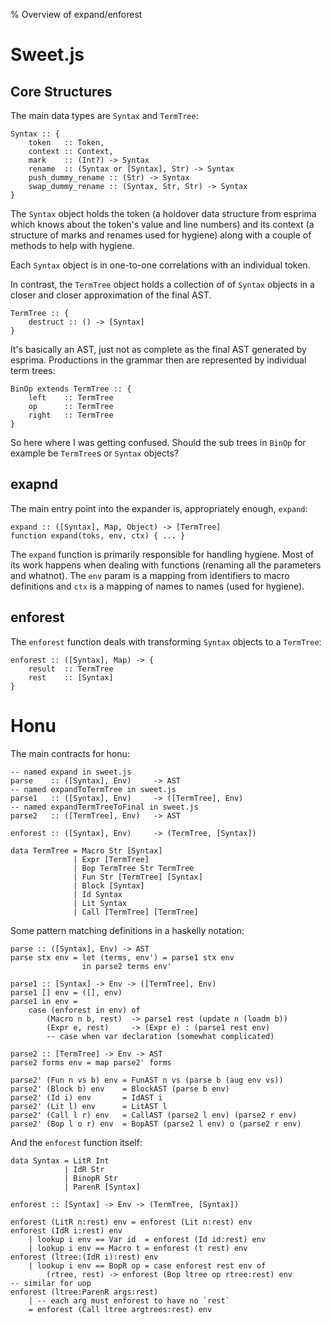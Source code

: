 % Overview of expand/enforest

# Sweet.js

## Core Structures

The main data types are `Syntax` and `TermTree`:

    Syntax :: {
        token   :: Token,
        context :: Context,
        mark    :: (Int?) -> Syntax
        rename  :: (Syntax or [Syntax], Str) -> Syntax
        push_dummy_rename :: (Str) -> Syntax
        swap_dummy_rename :: (Syntax, Str, Str) -> Syntax 
    }

The `Syntax` object holds the token (a holdover data structure from esprima which knows about the token's value and line numbers) and its context (a structure of marks and renames used for hygiene) along with a couple of methods to help with hygiene.

Each `Syntax` object is in one-to-one correlations with an individual token.

In contrast, the `TermTree` object holds a collection of of `Syntax` objects in a closer and closer approximation of the final AST.

    TermTree :: {
        destruct :: () -> [Syntax]
    }

It's basically an AST, just not as complete as the final AST generated by esprima. Productions in the grammar then are represented by individual term trees:

    BinOp extends TermTree :: {
        left    :: TermTree
        op      :: TermTree
        right   :: TermTree
    }

So here where I was getting confused. Should the sub trees in `BinOp` for example be `TermTree`s or `Syntax` objects?

## exapnd

The main entry point into the expander is, appropriately enough, `expand`:

    expand :: ([Syntax], Map, Object) -> [TermTree]
    function expand(toks, env, ctx) { ... }

The `expand` function is primarily responsible for handling hygiene. Most of its work happens when dealing with functions (renaming all the parameters and whatnot). The `env` param is a mapping from identifiers to macro definitions and `ctx` is a mapping of names to names (used for hygiene).

## enforest

The `enforest` function deals with transforming `Syntax` objects to a `TermTree`:

    enforest :: ([Syntax], Map) -> {
        result  :: TermTree
        rest    :: [Syntax] 
    }


# Honu

The main contracts for honu:

    -- named expand in sweet.js
    parse    :: ([Syntax], Env)     -> AST
    -- named expandToTermTree in sweet.js
    parse1   :: ([Syntax], Env)     -> ([TermTree], Env)
    -- named expandTermTreeToFinal in sweet.js
    parse2   :: ([TermTree], Env)   -> AST

    enforest :: ([Syntax], Env)     -> (TermTree, [Syntax])

    data TermTree = Macro Str [Syntax]
                  | Expr [TermTree]
                  | Bop TermTree Str TermTree
                  | Fun Str [TermTree] [Syntax]
                  | Block [Syntax]
                  | Id Syntax
                  | Lit Syntax
                  | Call [TermTree] [TermTree]

Some pattern matching definitions in a haskelly notation:

    parse :: ([Syntax], Env) -> AST
    parse stx env = let (terms, env') = parse1 stx env 
                    in parse2 terms env'

    parse1 :: [Syntax] -> Env -> ([TermTree], Env)
    parse1 [] env = ([], env)
    parse1 in env = 
        case (enforest in env) of
            (Macro n b, rest)  -> parse1 rest (update n (loadm b))
            (Expr e, rest)     -> (Expr e) : (parse1 rest env)
            -- case when var declaration (somewhat complicated)

    parse2 :: [TermTree] -> Env -> AST
    parse2 forms env = map parse2' forms 

    parse2' (Fun n vs b) env = FunAST n vs (parse b (aug env vs))
    parse2' (Block b) env    = BlockAST (parse b env)
    parse2' (Id i) env       = IdAST i
    parse2' (Lit l) env      = LitAST l
    parse2' (Call l r) env   = CallAST (parse2 l env) (parse2 r env) 
    parse2' (Bop l o r) env  = BopAST (parse2 l env) o (parse2 r env) 

And the `enforest` function itself:

    data Syntax = LitR Int
                | IdR Str
                | BinopR Str
                | ParenR [Syntax]

    enforest :: [Syntax] -> Env -> (TermTree, [Syntax])

    enforest (LitR n:rest) env = enforest (Lit n:rest) env
    enforest (IdR i:rest) env 
        | lookup i env == Var id  = enforest (Id id:rest) env
        | lookup i env == Macro t = enforest (t rest) env
    enforest (ltree:(IdR i):rest) env
        | lookup i env == BopR op = case enforest rest env of
            (rtree, rest) -> enforest (Bop ltree op rtree:rest) env
    -- similar for uop
    enforest (ltree:ParenR args:rest) 
        | -- each arg must enforest to have no `rest`
        = enforest (Call ltree argtrees:rest) env 

